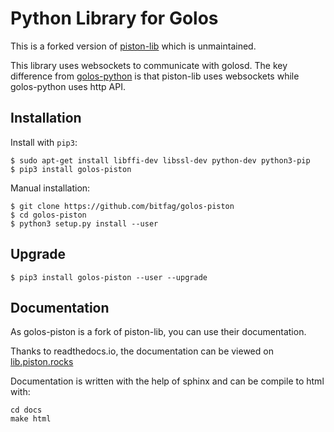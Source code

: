 Python Library for Golos
========================

This is a forked version of [piston-lib](https://github.com/xeroc/piston-lib) which is unmaintained.

This library uses websockets to communicate with golosd. The key difference from [golos-python](https://github.com/GolosChain/golos-python) is that piston-lib uses websockets while golos-python uses http API.

Installation
------------

Install with `pip3`:

    $ sudo apt-get install libffi-dev libssl-dev python-dev python3-pip
    $ pip3 install golos-piston

Manual installation:

    $ git clone https://github.com/bitfag/golos-piston
    $ cd golos-piston
    $ python3 setup.py install --user

Upgrade
-------

    $ pip3 install golos-piston --user --upgrade


Documentation
-------------

As golos-piston is a fork of piston-lib, you can use their documentation.

Thanks to readthedocs.io, the documentation can be viewed on
[lib.piston.rocks](http://lib.piston.rocks)

Documentation is written with the help of sphinx and can be compile to
html with:

    cd docs
    make html
